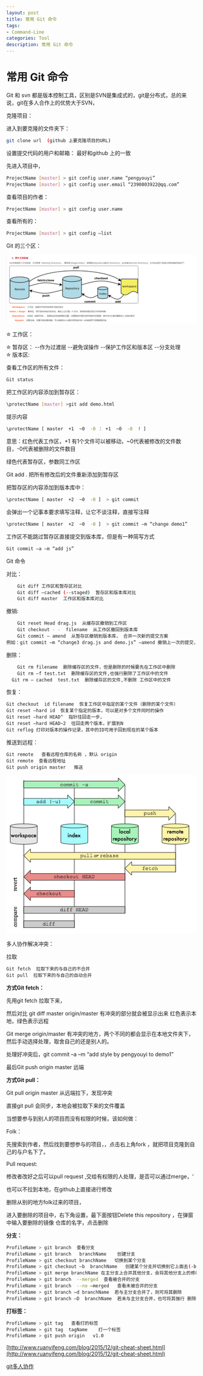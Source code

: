 ```yaml
---
layout: post
title: 常用 Git 命令
tags:
- Command-Line
categories: Tool
description: 常用 Git 命令
---
```


# 常用 Git 命令

Git 和 svn 都是版本控制工具，区别是SVN是集成式的，git是分布式，总的来说，git在多人合作上的优势大于SVN，

 克隆项目：

进入到要克隆的文件夹下：

```bash
git clone url  (github 上要克隆项目的URL)
```

设置提交代码的用户和邮箱： 最好和github 上的一致

先进入项目中，

```bash
ProjectName [master] > git config user.name “pengyouyi”
ProjectName [master] > git config user.email “2390803922@qq.com”
```

查看项目的作者：

```bash
ProjectName [master] > git config user.name
```

查看所有的：

```bash
ProjectName [master] > git config –list
```

Git 的三个区：

<div class="rd">
    <img src="/assets/images/2017/10-11-12/12-21-1.png" alt="">
</div>

✮ 工作区：

✮ 暂存区：
	--作为过渡层
	--避免误操作
	--保护工作区和版本区
	--分支处理   
✮ 版本区:

查看工作区的所有文件：

```bash
Git status
```

把工作区的内容添加到暂存区：

```bash
\protectName [master] >git add demo.html
```

提示内容

```bash
\protectName [ master  +1  ~0  -0 ： +1  ~0  -0  ! ]   
```

意思：红色代表工作区，+1 有1个文件可以被移动，~0代表被修改的文件数目，-0代表被删除的文件数目

绿色代表暂存区，参数同工作区

Git add .  把所有修改后的文件重新添加到暂存区

把暂存区的内容添加到版本库中：

```bash
\protectName [ master  +2  ~0  -0 ]  > git commit
```
会弹出一个记事本要求填写注释，让它不谈注释，直接写注释

```bash
\protectName [ master  +2  ~0  -0 ]  > git commit –m “change demo1”
```

工作区不能跳过暂存区直接提交到版本库，但是有一种简写方式

```bash
Git commit –a –m “add js”
```
Git 命令

对比：

```bash
	Git diff 工作区和暂存区对比
	Git diff –cached (--staged)  暂存区和版本库对比
	Git diff master  工作区和版本库对比
```

撤销:

```bash
	Git reset Head drag.js  从缓存区撤销到工作区
	Git checkout - -  filename  从工作区撤回到版本库
	Git commit – amend  从暂存区撤销到版本库， 合并一次新的提交方案
例如：git commit –m “change3 drag.js and demo.js” –amend 撤销上一次的提交，重新再提交一次
```

删除：

```bash
	Git rm filename  删除缓存区的文件，但是删除的时候要先在工作区中删除
	Git rm –f test.txt  删除缓存区的文件,也强行删除了工作区中的文件
  Git rm – cached  test.txt  删除缓存区的文件,不删除 工作区中的文件
```

恢复：

```bash
Git checkout  id filename  恢复工作区中指定的某个文件（删除的某个文件）
Git reset –hard id  恢复某个指定的版本，可以是对多个文件同时的操作
Git reset –hard HEAD^  指针往回走一步，
Git reset –hard HEAD~2  往回走两个版本，扩展到N
Git reflog 打印对版本的操作记录，其中的ID可用于回到现在的某个版本
```

推送到远程：

```bash
Git remote   查看远程仓库的名称 ，默认 origin
Git remote  查看远程地址
Git push origin master   推送
```

<div class="rd">
    <img src="/assets/images/2017/10-11-12/12-21-2.png" alt="">
</div>

多人协作解决冲突：

拉取

```bash
Git fetch  拉取下来的与自己的不合并
Git pull  拉取下来的与自己的自动合并
```

**方式Git fetch：**

先用git fetch 拉取下来，

然后对比 git diff master origin/master   有冲突的部分就会被显示出来   红色表示本地，绿色表示远程

Git merge origin/master   有冲突的地方，两个不同的都会显示在本地文件夹下，然后手动选择处理，取舍自己的还是别人的。

处理好冲突后，git commit –a –m “add style by pengyouyi to demo1”

最后Git  push origin master 远端

**方式Git pull：**

Git pull origin master  从远端拉下，发现冲突

直接git pull 会同步，本地会被拉取下来的文件覆盖

当想要参与到别人的项目而没有权限的时候，该如何做：

Folk：

先搜索到作者，然后找到要想参与的项目，，点击右上角fork ，就把项目克隆到自己的与户名下了。

Pull request:

修改者改好之后可以pull request ,交给有权限的人处理，是否可以通过merge，‘

也可以不拉到本地，在github上直接进行修改

删除从别的地方folk过来的项目，

进入要删除的项目中，右下角设置，最下面按钮Delete this repository ，在弹窗中输入要删除的镜像    仓库的名字，点击删除

**分支：**
```bash
ProfileName > git branch  查看分支
ProfileName > git branch   branchName    创建分支
ProfileName > git checkout branchName   切换到某个分支
ProfileName > git checkout –b  branchName   创建某个分支并切换到它上面去(-b branch简写 )
ProfileName > git merge branchName 在主分支上合并其他分支，会将其他分支上的修改直接反应到主分支上
ProfileName > git branch  --merged  查看被合并的分支
ProfileName > git branch  --no –merged   查看未被合并的分支
ProfileName > git branch –d branchName  若与主分支合并了，则可将其删除
ProfileName > git branch –D  branchName  若未与主分支合并，也可将其强行 删除
```

**打标签：**
```bash
ProfileName > git tag   查看打的标签
ProfileName > git tag  tagName    打一个标签
ProfileName > git push origin   v1.0
```


[http://www.ruanyifeng.com/blog/2015/12/git-cheat-sheet.html](http://www.ruanyifeng.com/blog/2015/12/git-cheat-sheet.html)

[git多人协作](https://www.liaoxuefeng.com/wiki/0013739516305929606dd18361248578c67b8067c8c017b000/0013760174128707b935b0be6fc4fc6ace66c4f15618f8d000)

